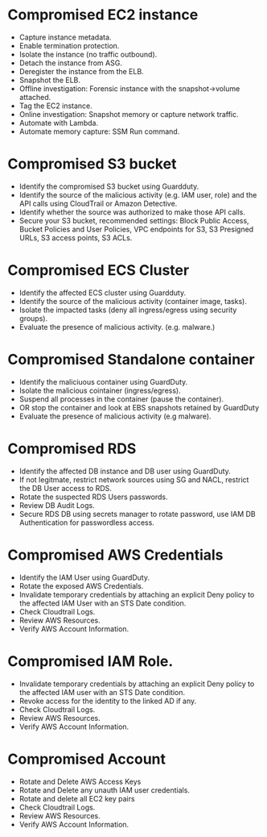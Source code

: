 # Compromised EC2 instance

- Capture instance metadata.
- Enable termination protection.
- Isolate the instance (no traffic outbound).
- Detach the instance from ASG.
- Deregister the instance from the ELB.
- Snapshot the ELB.
- Offline investigation: Forensic instance with the snapshot->volume attached.
- Tag the EC2 instance.
- Online investigation: Snapshot memory or capture network traffic.
- Automate with Lambda.
- Automate memory capture: SSM Run command.

# Compromised S3 bucket

- Identify the compromised S3 bucket using Guardduty.
- Identify the source of the malicious activity (e.g. IAM user, role) and the API calls using CloudTrail or Amazon Detective.
- Identify whether the source was authorized to make those API calls.
- Secure your S3 bucket, recommended settings: Block Public Access, Bucket Policies and User Policies, VPC endpoints for S3, S3 Presigned URLs, S3 access points, S3 ACLs.

# Compromised ECS Cluster

- Identify the affected ECS cluster using Guardduty.
- Identify the source of the malicious activity (container image, tasks).
- Isolate the impacted tasks (deny all ingress/egress using security groups).
- Evaluate the presence of malicious activity. (e.g. malware.)

# Compromised Standalone container

- Identify the maliciuous container using GuardDuty.
- Isolate the malicious cointainer (ingress/egress).
- Suspend all processes in the container (pause the container).
- OR stop the container and look at EBS snapshots retained by GuardDuty
- Evaluate the presence of malicious activity (e.g malware).

# Compromised RDS 

- Identify the affected DB instance and DB user using GuardDuty.
- If not legitmate, restrict network sources using SG and NACL, restrict the DB User access to RDS.
- Rotate the suspected RDS Users passwords.
- Review DB Audit Logs.
- Secure RDS DB using secrets manager to rotate password, use IAM DB Authentication for passwordless access.

# Compromised AWS Credentials

- Identify the IAM User using GuardDuty.
- Rotate the exposed AWS Credentials.
- Invalidate temporary credentials by attaching an explicit Deny policy to the affected IAM User with an STS Date condition.
- Check Cloudtrail Logs.
- Review AWS Resources.
- Verify AWS Account Information.

# Compromised IAM Role.

- Invalidate temporary credentials by attaching an explicit Deny policy to the affected IAM user with an STS Date condition.
- Revoke access for the identity to the linked AD if any.
- Check Cloudtrail Logs.
- Review AWS Resources.
- Verify AWS Account Information.

# Compromised Account

- Rotate and Delete AWS Access Keys
- Rotate and Delete any unauth IAM user credentials.
- Rotate and delete all EC2 key pairs
- Check Cloudtrail Logs.
- Review AWS Resources.
- Verify AWS Account Information.
